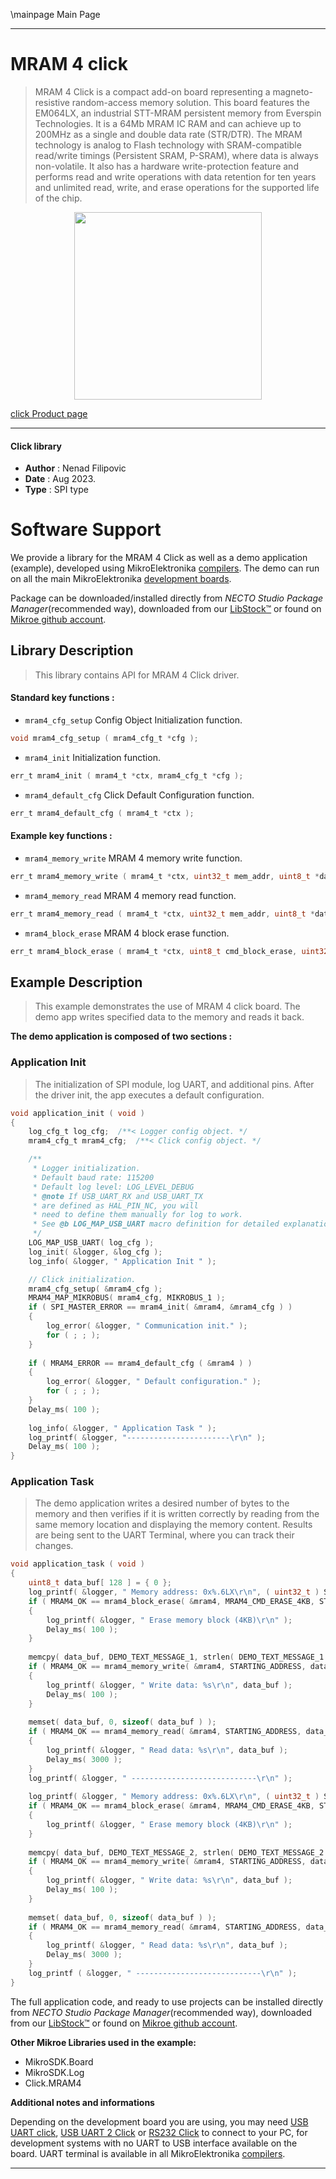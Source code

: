 \mainpage Main Page

---
# MRAM 4 click

> MRAM 4 Click is a compact add-on board representing a magneto-resistive random-access memory solution. This board features the EM064LX, an industrial STT-MRAM persistent memory from Everspin Technologies. It is a 64Mb MRAM IC RAM and can achieve up to 200MHz as a single and double data rate (STR/DTR). The MRAM technology is analog to Flash technology with SRAM-compatible read/write timings (Persistent SRAM, P-SRAM), where data is always non-volatile. It also has a hardware write-protection feature and performs read and write operations with data retention for ten years and unlimited read, write, and erase operations for the supported life of the chip.

<p align="center">
  <img src="https://download.mikroe.com/images/click_for_ide/mram4_click.png" height=300px>
</p>

[click Product page](https://www.mikroe.com/mram-4-click)

---


#### Click library

- **Author**        : Nenad Filipovic
- **Date**          : Aug 2023.
- **Type**          : SPI type


# Software Support

We provide a library for the MRAM 4 Click
as well as a demo application (example), developed using MikroElektronika
[compilers](https://www.mikroe.com/necto-studio).
The demo can run on all the main MikroElektronika [development boards](https://www.mikroe.com/development-boards).

Package can be downloaded/installed directly from *NECTO Studio Package Manager*(recommended way), downloaded from our [LibStock&trade;](https://libstock.mikroe.com) or found on [Mikroe github account](https://github.com/MikroElektronika/mikrosdk_click_v2/tree/master/clicks).

## Library Description

> This library contains API for MRAM 4 Click driver.

#### Standard key functions :

- `mram4_cfg_setup` Config Object Initialization function.
```c
void mram4_cfg_setup ( mram4_cfg_t *cfg );
```

- `mram4_init` Initialization function.
```c
err_t mram4_init ( mram4_t *ctx, mram4_cfg_t *cfg );
```

- `mram4_default_cfg` Click Default Configuration function.
```c
err_t mram4_default_cfg ( mram4_t *ctx );
```

#### Example key functions :

- `mram4_memory_write` MRAM 4 memory write function.
```c
err_t mram4_memory_write ( mram4_t *ctx, uint32_t mem_addr, uint8_t *data_in, uint8_t len );
```

- `mram4_memory_read` MRAM 4 memory read function.
```c
err_t mram4_memory_read ( mram4_t *ctx, uint32_t mem_addr, uint8_t *data_out, uint8_t len );
```

- `mram4_block_erase` MRAM 4 block erase function.
```c
err_t mram4_block_erase ( mram4_t *ctx, uint8_t cmd_block_erase, uint32_t mem_addr );
```

## Example Description

> This example demonstrates the use of MRAM 4 click board.
> The demo app writes specified data to the memory and reads it back.

**The demo application is composed of two sections :**

### Application Init

> The initialization of SPI module, log UART, and additional pins.
> After the driver init, the app executes a default configuration.

```c
void application_init ( void )
{
    log_cfg_t log_cfg;  /**< Logger config object. */
    mram4_cfg_t mram4_cfg;  /**< Click config object. */

    /** 
     * Logger initialization.
     * Default baud rate: 115200
     * Default log level: LOG_LEVEL_DEBUG
     * @note If USB_UART_RX and USB_UART_TX 
     * are defined as HAL_PIN_NC, you will 
     * need to define them manually for log to work. 
     * See @b LOG_MAP_USB_UART macro definition for detailed explanation.
     */
    LOG_MAP_USB_UART( log_cfg );
    log_init( &logger, &log_cfg );
    log_info( &logger, " Application Init " );

    // Click initialization.
    mram4_cfg_setup( &mram4_cfg );
    MRAM4_MAP_MIKROBUS( mram4_cfg, MIKROBUS_1 );
    if ( SPI_MASTER_ERROR == mram4_init( &mram4, &mram4_cfg ) )
    {
        log_error( &logger, " Communication init." );
        for ( ; ; );
    }
    
    if ( MRAM4_ERROR == mram4_default_cfg ( &mram4 ) )
    {
        log_error( &logger, " Default configuration." );
        for ( ; ; );
    }
    Delay_ms( 100 );
    
    log_info( &logger, " Application Task " );
    log_printf( &logger, "-----------------------\r\n" );
    Delay_ms( 100 );
}
```

### Application Task

> The demo application writes a desired number of bytes to the memory 
> and then verifies if it is written correctly
> by reading from the same memory location and displaying the memory content.
> Results are being sent to the UART Terminal, where you can track their changes.

```c
void application_task ( void )
{
    uint8_t data_buf[ 128 ] = { 0 };
    log_printf( &logger, " Memory address: 0x%.6LX\r\n", ( uint32_t ) STARTING_ADDRESS );
    if ( MRAM4_OK == mram4_block_erase( &mram4, MRAM4_CMD_ERASE_4KB, STARTING_ADDRESS ) )
    {
        log_printf( &logger, " Erase memory block (4KB)\r\n" );
        Delay_ms( 100 );
    }
    
    memcpy( data_buf, DEMO_TEXT_MESSAGE_1, strlen( DEMO_TEXT_MESSAGE_1 ) );    
    if ( MRAM4_OK == mram4_memory_write( &mram4, STARTING_ADDRESS, data_buf, sizeof( data_buf ) ) )
    {
        log_printf( &logger, " Write data: %s\r\n", data_buf );
        Delay_ms( 100 );
    }
    
    memset( data_buf, 0, sizeof( data_buf ) );
    if ( MRAM4_OK == mram4_memory_read( &mram4, STARTING_ADDRESS, data_buf, sizeof( data_buf ) ) )
    {
        log_printf( &logger, " Read data: %s\r\n", data_buf );
        Delay_ms( 3000 );
    }
    log_printf( &logger, " ----------------------------\r\n" );
    
    log_printf( &logger, " Memory address: 0x%.6LX\r\n", ( uint32_t ) STARTING_ADDRESS );
    if ( MRAM4_OK == mram4_block_erase( &mram4, MRAM4_CMD_ERASE_4KB, STARTING_ADDRESS ) )
    {
        log_printf( &logger, " Erase memory block (4KB)\r\n" );
    }
    
    memcpy( data_buf, DEMO_TEXT_MESSAGE_2, strlen( DEMO_TEXT_MESSAGE_2 ) );
    if ( MRAM4_OK == mram4_memory_write( &mram4, STARTING_ADDRESS, data_buf, sizeof( data_buf ) ) )
    {
        log_printf( &logger, " Write data: %s\r\n", data_buf );
        Delay_ms( 100 );
    }
    
    memset( data_buf, 0, sizeof( data_buf ) );
    if ( MRAM4_OK == mram4_memory_read( &mram4, STARTING_ADDRESS, data_buf, sizeof( data_buf ) ) )
    {
        log_printf( &logger, " Read data: %s\r\n", data_buf );
        Delay_ms( 3000 );
    }
    log_printf ( &logger, " ----------------------------\r\n" );
}
```

The full application code, and ready to use projects can be installed directly from *NECTO Studio Package Manager*(recommended way), downloaded from our [LibStock&trade;](https://libstock.mikroe.com) or found on [Mikroe github account](https://github.com/MikroElektronika/mikrosdk_click_v2/tree/master/clicks).

**Other Mikroe Libraries used in the example:**

- MikroSDK.Board
- MikroSDK.Log
- Click.MRAM4

**Additional notes and informations**

Depending on the development board you are using, you may need
[USB UART click](https://www.mikroe.com/usb-uart-click),
[USB UART 2 Click](https://www.mikroe.com/usb-uart-2-click) or
[RS232 Click](https://www.mikroe.com/rs232-click) to connect to your PC, for
development systems with no UART to USB interface available on the board. UART
terminal is available in all MikroElektronika
[compilers](https://shop.mikroe.com/compilers).

---
